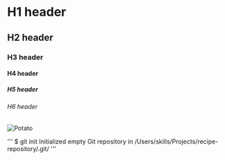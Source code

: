 # H1 header
## H2 header
### H3 header
#### H4 header
##### H5 header
###### H6 header

![Potato](https://images7.alphacoders.com/376/thumb-1920-376174.jpg)

'''
$ git init
Initialized empty Git repository in /Users/skills/Projects/recipe-repository/.git/
'''
